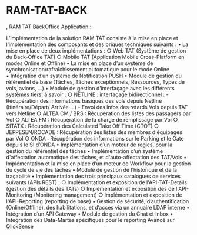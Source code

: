# RAM-TAT-BACK
,
RAM TAT BackOffice Application :

L’implémentation de la solution RAM TAT consiste à la mise en place et l’implémentation des composants et des briques techniques suivants :
•	La mise en place de deux implémentations :
    ○	Web TAT (Système de gestion du Back-Office TAT)
    ○	Mobile TAT (Application Mobile Cross-Platform en modes Online et Offline)
•	La mise en place d’un système de synchronisation/rafraîchissement automatique pour le mode Online   
•	Intégration d’un système de Notification PUSH
•	Module de gestion du référentiel de base (Tâches, Tâches exceptionnels, Ressources, Types de vols, avions, …)
•	Module de gestion d’interfaçage avec les différents systèmes tiers, à savoir :
    ○	NETLINE : interfaçage bidirectionnel :
        -	Récupération des informations basiques des vols depuis Netline (Itinéraire/Départ/ Arrivée …)
        -	Envoi des infos des retards Vols depuis TAT vers Netline
    ○	ALTEA CM / BRS : Récupération des listes des passagers par Vol
    ○	ALTEA FM : Récupération de la charge de remplissage par Vol
    ○	SITATX : Récupération des Calculated Take Off Time (CTOT)
    ○	JEPPESEN/ROCADE : Récupération des listes des membres d'équipages par Vol
    ○	ONDA : Récupération des informations sur le Parking et le Gate depuis le SI d’ONDA
•	Implémentation d’un moteur de règles, pour la gestion du référentiel des tâches
•	Implémentation d’un système d'affectation automatique des tâches, et d'auto-affectation des TAT/Vols
•	Implémentation et la mise en place d’un moteur de Workflow pour la gestion du cycle de vie des tâches
•	Module de gestion de l’historique et de la traçabilité
•	Implémentation des trois principaux catalogues de services suivants (APIs REST) :
    ○	Implémentation et exposition de l'API-TAT-Details (gestion des détails des TATs)
    ○	Implémentation et exposition des de l'API-Monitoring (Monitoring management)
    ○	Implémentation et exposition de l'API-Reporting (reporting de base)
•	Gestion de sécurité, d’authentification (Online/Offline), des habilitations, et d’accès via un annuaire LDAP interne
•	Intégration d’un API Gateway
•	Module de gestion du Chat et Inbox
•	Intégration des Data-Martes spécifiques pour le reporting Avancé sur QlickSense
